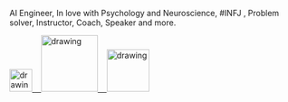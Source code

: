 AI Engineer, In love with Psychology and Neuroscience, #INFJ , Problem solver, Instructor, Coach, Speaker and more.

<a href="https://twitter.com/Ahmedtronic"><img src="https://res.cloudinary.com/importdata/image/upload/v1595012924/Twitter_Logo_Blue_gbtagu.png" alt="drawing" width="40"/>&nbsp;&nbsp;&nbsp; <a href="https://www.linkedin.com/in/Ahmedtronic/"><img src="https://res.cloudinary.com/importdata/image/upload/v1595012354/linkedin_t9qiwy.png" alt="drawing" width="100"/> &nbsp;&nbsp;&nbsp;<a href="https://www.kaggle.com/Ahmedtronic"><img src="https://res.cloudinary.com/importdata/image/upload/v1595012924/kaggle_ksaktb.png" alt="drawing" width="75"/>


